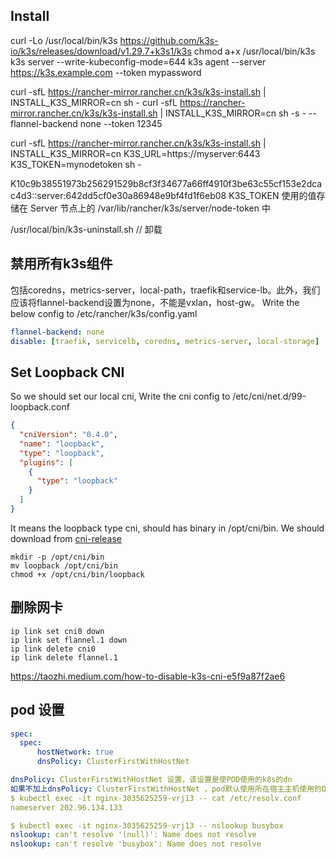 
## Install
curl -Lo /usr/local/bin/k3s https://github.com/k3s-io/k3s/releases/download/v1.29.7+k3s1/k3s
chmod a+x /usr/local/bin/k3s
k3s server --write-kubeconfig-mode=644
k3s agent --server https://k3s.example.com --token mypassword

curl -sfL https://rancher-mirror.rancher.cn/k3s/k3s-install.sh | INSTALL_K3S_MIRROR=cn sh - 
curl -sfL https://rancher-mirror.rancher.cn/k3s/k3s-install.sh | INSTALL_K3S_MIRROR=cn sh -s - --flannel-backend none --token 12345

curl -sfL https://rancher-mirror.rancher.cn/k3s/k3s-install.sh | INSTALL_K3S_MIRROR=cn K3S_URL=https://myserver:6443 K3S_TOKEN=mynodetoken sh -

K10c9b38551973b256291529b8cf3f34677a66ff4910f3be63c55cf153e2dcac4d3::server:642dd5cf0e30a86948e9bf4fd1f6eb08
K3S_TOKEN 使用的值存储在 Server 节点上的 /var/lib/rancher/k3s/server/node-token 中


/usr/local/bin/k3s-uninstall.sh // 卸载
## 禁用所有k3s组件

包括coredns，metrics-server，local-path，traefik和service-lb。此外，我们应该将flannel-backend设置为none，不能是vxlan，host-gw。
Write the below config to /etc/rancher/k3s/config.yaml
```yaml
flannel-backend: none
disable: [traefik, servicelb, coredns, metrics-server, local-storage]
```

## Set Loopback CNI

So we should set our local cni, Write the cni config to /etc/cni/net.d/99-loopback.conf
```json
{
  "cniVersion": "0.4.0",
  "name": "loopback",
  "type": "loopback",
  "plugins": [
    {
      "type": "loopback"
    }
  ]
}
```

It means the loopback type cni, should has binary in /opt/cni/bin. We should download from [cni-release](https://github.com/containernetworking/plugins/releases)

```shell
mkdir -p /opt/cni/bin
mv loopback /opt/cni/bin
chmod +x /opt/cni/bin/loopback
```

## 删除网卡
```shell
ip link set cni0 down
ip link set flannel.1 down
ip link delete cni0
ip link delete flannel.1
```


https://taozhi.medium.com/how-to-disable-k3s-cni-e5f9a87f2ae6


## pod 设置
```yaml
spec:
  spec:
      hostNetwork: true
      dnsPolicy: ClusterFirstWithHostNet

dnsPolicy: ClusterFirstWithHostNet 设置，该设置是使POD使用的k8s的dn
如果不加上dnsPolicy: ClusterFirstWithHostNet ，pod默认使用所在宿主主机使用的DNS，这样也会导致容器内不能通过service name 访问k8s集群中其他POD：
$ kubectl exec -it nginx-3035625259-vrj13 -- cat /etc/resolv.conf
nameserver 202.96.134.133

$ kubectl exec -it nginx-3035625259-vrj13 -- nslookup busybox
nslookup: can't resolve '(null)': Name does not resolve
nslookup: can't resolve 'busybox': Name does not resolve